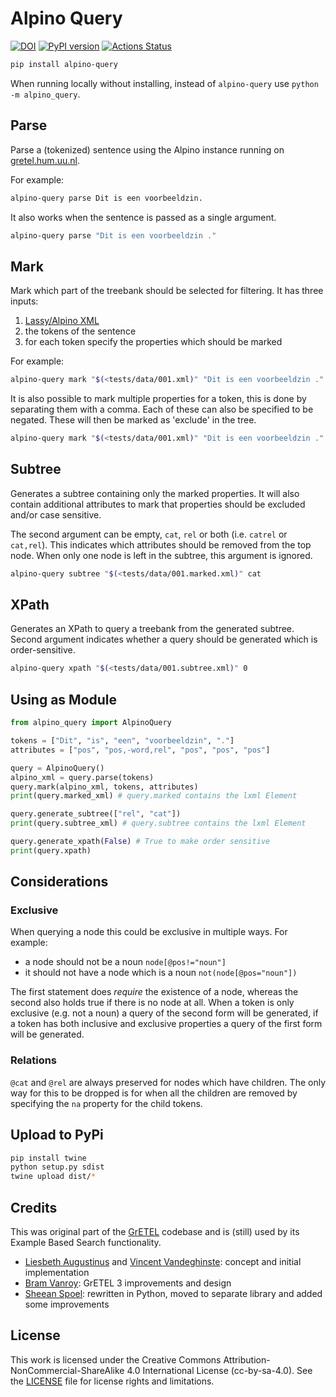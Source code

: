 # Alpino Query
[![DOI](https://zenodo.org/badge/421861899.svg)](https://zenodo.org/doi/10.5281/zenodo.10418665)
[![PyPI version](https://badge.fury.io/py/alpino-query.svg)](https://badge.fury.io/py/alpino-query)
[![Actions Status](https://github.com/CentreForDigitalHumanities/alpino-query/workflows/Python%20package/badge.svg)](https://github.com/CentreForDigitalHumanities/alpino-query/actions)

```bash
pip install alpino-query
```

When running locally without installing, instead of `alpino-query` use `python -m alpino_query`.

## Parse

Parse a (tokenized) sentence using the Alpino instance running on [gretel.hum.uu.nl](https://gretel.hum.uu.nl).

For example:

```bash
alpino-query parse Dit is een voorbeeldzin.
```

It also works when the sentence is passed as a single argument.

```bash
alpino-query parse "Dit is een voorbeeldzin ."
```

## Mark

Mark which part of the treebank should be selected for filtering. It has three inputs:

1. [Lassy/Alpino XML](https://www.let.rug.nl/~vannoord/Lassy/)
2. the tokens of the sentence
3. for each token specify the properties which should be marked

For example:

```bash
alpino-query mark "$(<tests/data/001.xml)" "Dit is een voorbeeldzin ." "pos pos pos pos pos"
```

It is also possible to mark multiple properties for a token, this is done by separating them with a comma. Each of these can also be specified to be negated. These will then be marked as 'exclude' in the tree.

```bash
alpino-query mark "$(<tests/data/001.xml)" "Dit is een voorbeeldzin ." "pos pos,-word,rel pos pos pos"
```

## Subtree

Generates a subtree containing only the marked properties. It will also contain additional attributes to mark that properties should be excluded and/or case sensitive.

The second argument can be empty, `cat`, `rel` or both (i.e. `catrel` or `cat,rel`). This indicates which attributes should be removed from the top node. When only one node is left in the subtree, this argument is ignored.

```bash
alpino-query subtree "$(<tests/data/001.marked.xml)" cat
```

## XPath

Generates an XPath to query a treebank from the generated subtree. Second argument indicates whether a query should be generated which is order-sensitive.

```bash
alpino-query xpath "$(<tests/data/001.subtree.xml)" 0
```

## Using as Module

```python
from alpino_query import AlpinoQuery

tokens = ["Dit", "is", "een", "voorbeeldzin", "."]
attributes = ["pos", "pos,-word,rel", "pos", "pos", "pos"]

query = AlpinoQuery()
alpino_xml = query.parse(tokens)
query.mark(alpino_xml, tokens, attributes)
print(query.marked_xml) # query.marked contains the lxml Element

query.generate_subtree(["rel", "cat"])
print(query.subtree_xml) # query.subtree contains the lxml Element

query.generate_xpath(False) # True to make order sensitive
print(query.xpath)
```

## Considerations

### Exclusive

When querying a node this could be exclusive in multiple ways.
For example:

* a node should not be a noun `node[@pos!="noun"]`
* it should not have a node which is a noun `not(node[@pos="noun"])`

The first statement does *require* the existence of a node, whereas the second also holds true if there is no node at all. When a token is only exclusive (e.g. not a noun) a query of the second form will be generated, if a token has both inclusive and exclusive properties a query of the first form will be generated.

### Relations

`@cat` and `@rel` are always preserved for nodes which have children. The only way for this to be dropped is for when all the children are removed by specifying the `na` property for the child tokens.

## Upload to PyPi

```bash
pip install twine
python setup.py sdist
twine upload dist/*
```

## Credits

This was original part of the [GrETEL](https://github.com/CentreForDigitalHumanities/gretel) codebase and is (still) used by its Example Based Search functionality.

* [Liesbeth Augustinus](http://www.ccl.kuleuven.be/~liesbeth/) and [Vincent Vandeghinste](http://www.ccl.kuleuven.be/~vincent/ccl): concept and initial implementation
* [Bram Vanroy](http://bramvanroy.be/): GrETEL 3 improvements and design
* [Sheean Spoel](http://www.uu.nl/staff/SJJSpoel): rewritten in Python, moved to separate library and added some improvements

## License

This work is licensed under the Creative Commons Attribution-NonCommercial-ShareAlike 4.0 International License (cc-by-sa-4.0). See the [LICENSE](LICENSE) file for license rights and limitations.
